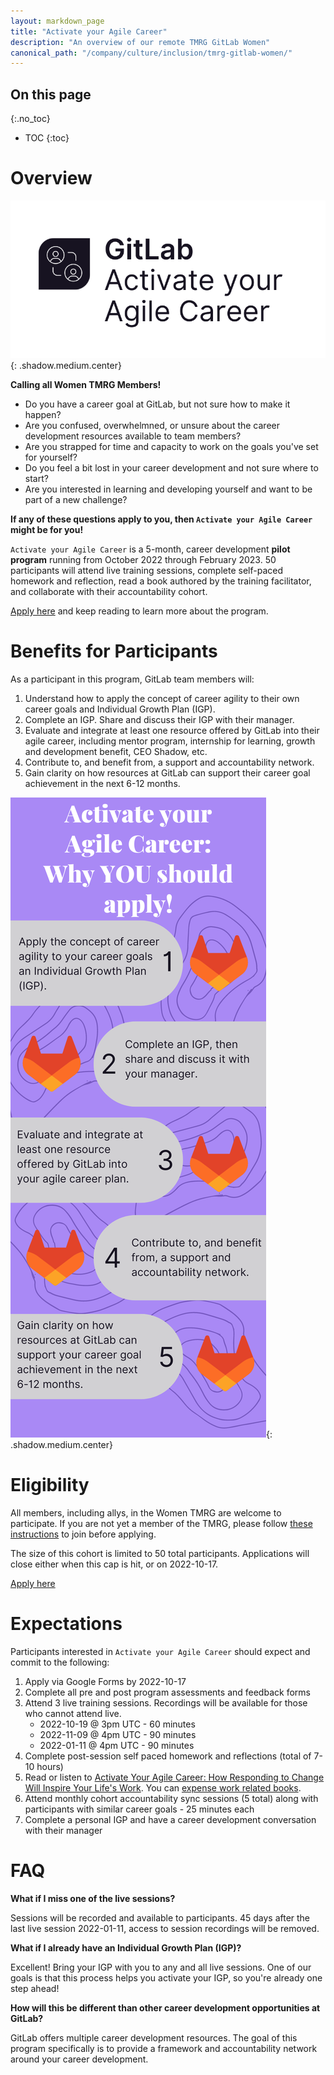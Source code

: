 ```yaml
---
layout: markdown_page
title: "Activate your Agile Career"
description: "An overview of our remote TMRG GitLab Women"
canonical_path: "/company/culture/inclusion/tmrg-gitlab-women/"
---
```


## On this page
{:.no_toc}

- TOC
{:toc}

# Overview

![text image announcing activate your agile career program.](program-header.png){: .shadow.medium.center}


**Calling all Women TMRG Members!**

- Do you have a career goal at GitLab, but not sure how to make it happen?
- Are you confused, overwhelmned, or unsure about the career development resources available to team members?
- Are you strapped for time and capacity to work on the goals you've set for yourself?
- Do you feel a bit lost in your career development and not sure where to start?
- Are you interested in learning and developing yourself and want to be part of a new challenge?

**If any of these questions apply to you, then `Activate your Agile Career` might be for you!**

`Activate your Agile Career` is a 5-month, career development **pilot program** running from October 2022 through February 2023. 50 participants will attend live training sessions, complete self-paced homework and reflection, read a book authored by the training facilitator, and collaborate with their accountability cohort.  

[Apply here](https://docs.google.com/forms/d/e/1FAIpQLSfKJ8VzOUnPr6czoxAwFBY1kjvh0gvcwoxrNJXhvauimAUECg/viewform?usp=sf_link) and keep reading to learn more about the program.

# Benefits for Participants

As a participant in this program, GitLab team members will:

1. Understand how to apply the concept of career agility to their own career goals and Individual Growth Plan (IGP).
2. Complete an IGP. Share and discuss their IGP with their manager.
3. Evaluate and integrate at least one resource offered by GitLab into their agile career, including mentor program, internship for learning, growth and development benefit, CEO Shadow, etc.
4. Contribute to, and benefit from, a support and accountability network.
5. Gain clarity on how resources at GitLab can support their career goal achievement in the next 6-12 months.

![text image outlining 5 benefits for participants.](program-benefits.png){: .shadow.medium.center}


# Eligibility

All members, including allys, in the Women TMRG are welcome to participate. If you are not yet a member of the TMRG, please follow [these instructions](/company/culture/inclusion/tmrg-gitlab-women/#how-to-join) to join before applying.

The size of this cohort is limited to 50 total participants. Applications will close either when this cap is hit, or on 2022-10-17. 

[Apply here](https://docs.google.com/forms/d/e/1FAIpQLSfKJ8VzOUnPr6czoxAwFBY1kjvh0gvcwoxrNJXhvauimAUECg/viewform?usp=sf_link)

# Expectations

Participants interested in `Activate your Agile Career` should expect and commit to the following:

1. Apply via Google Forms by 2022-10-17
2. Complete all pre and post program assessments and feedback forms
3. Attend 3 live training sessions. Recordings will be available for those who cannot attend live.
     - 2022-10-19 @ 3pm UTC - 60 minutes
     - 2022-11-09 @ 4pm UTC - 90 minutes
     - 2022-01-11  @ 4pm UTC - 90 minutes
4. Complete post-session self paced homework and reflections (total of 7-10 hours)
5. Read or listen to [Activate Your Agile Career: How Responding to Change Will Inspire Your Life's Work](https://www.amazon.com/Activate-Your-Agile-Career-Responding/dp/0998953121). You can [expense work related books](/handbook/finance/expenses/#-expense-policy-summary).
6. Attend monthly cohort accountability sync sessions (5 total) along with participants with similar career goals - 25 minutes each
7. Complete a personal IGP and have a career development conversation with their manager


# FAQ

**What if I miss one of the live sessions?**

Sessions will be recorded and available to participants. 45 days after the last live session 2022-01-11, access to session recordings will be removed.

**What if I already have an Individual Growth Plan (IGP)?**

Excellent! Bring your IGP with you to any and all live sessions. One of our goals is that this process helps you activate your IGP, so you're already one step ahead!

**How will this be different than other career development opportunities at GitLab?**

GitLab offers multiple career development resources. The goal of this program specifically is to provide a framework and accountability network around your career development.





